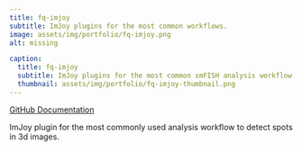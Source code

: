 ```yaml
---
title: fq-imjoy
subtitle: ImJoy plugins for the most common workflows.
image: assets/img/portfolio/fq-imjoy.png
alt: missing

caption:
  title: fq-imjoy
  subtitle: ImJoy plugins for the most common smFISH analysis workflow.
  thumbnail: assets/img/portfolio/fq-imjoy-thumbnail.png
---
```


[GitHub <i class="fab fa-github fa-1x" aria-hidden="true"></i>](https://github.com/fish-quant/fq-imjoy)  [Documentation <i class="fas fa-question-circle fa-1x" aria-hidden="true"></i>](https://fq-imjoy.readthedocs.io/en/latest/)

ImJoy plugin for the most commonly used analysis workflow to detect spots in 3d images.